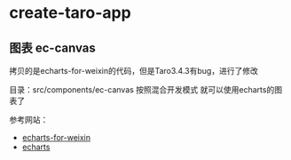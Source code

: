 # create-taro-app


## 图表 ec-canvas

拷贝的是echarts-for-weixin的代码，但是Taro3.4.3有bug，进行了修改

目录：src/components/ec-canvas 按照混合开发模式 就可以使用echarts的图表了

参考网站：

* [echarts-for-weixin](https://github.com/ecomfe/echarts-for-weixin)
* [echarts](https://echarts.apache.org/zh/index.html)